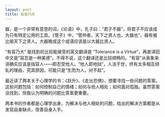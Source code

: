 ```yaml
---
layout: post
title: 有容乃大
---
```


器，是一个非常有意思的词，《论语》中，孔子曰：“君子不器”，将君子不应该成为只有特定公用的工具。《管子》中，“管仲者，天下之贤人也，大器也”，器有被比喻天下之贤人。大器晚成这个成语应该是以大器比贤人。

“有容乃大” 能找到的比较能接受的英文翻译是 “Tolerance is a Virtue”，再直译回中文是“容忍是一种美德”。不得不说，这个翻译还是比较顺畅的。“有容”从表象来讲确实应该是指容人——即忍受他人。“他人即地狱”，人活于世，终有太多相互倾轧的理由，究其原因，可能只是“生而为人，对不起”。

最近读了两本关于心理学的书：《跃升》、《走出恐惧》，想要寻找一些问题的答案。这些问题包括：如何控制自己的情绪；如何与他人相处；如何面对孤独。虽然答案没找到，但我认为明确的问题比答案更重要。

两本书的作者都是心理学出身，为解决与他人相处的问题，给出的解决方案都是从发现自身缺点，改善自身入手。